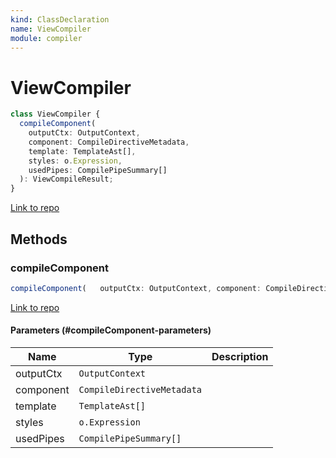 ```yaml
---
kind: ClassDeclaration
name: ViewCompiler
module: compiler
---
```


# ViewCompiler

```ts
class ViewCompiler {
  compileComponent(
    outputCtx: OutputContext,
    component: CompileDirectiveMetadata,
    template: TemplateAst[],
    styles: o.Expression,
    usedPipes: CompilePipeSummary[]
  ): ViewCompileResult;
}
```

[Link to repo](https://github.com/timdeschryver/angular/blob/master/packages/compiler/src/view_compiler/view_compiler.ts#L33-L78)

## Methods

### compileComponent

```ts
compileComponent(   outputCtx: OutputContext, component: CompileDirectiveMetadata, template: TemplateAst[],   styles: o.Expression, usedPipes: CompilePipeSummary[]): ViewCompileResult;
```

[Link to repo](https://github.com/timdeschryver/angular/blob/master/packages/compiler/src/view_compiler/view_compiler.ts#L36-L77)

#### Parameters (#compileComponent-parameters)

| Name      | Type                       | Description |
| --------- | -------------------------- | ----------- |
| outputCtx | `OutputContext`            |             |
| component | `CompileDirectiveMetadata` |             |
| template  | `TemplateAst[]`            |             |
| styles    | `o.Expression`             |             |
| usedPipes | `CompilePipeSummary[]`     |             |
